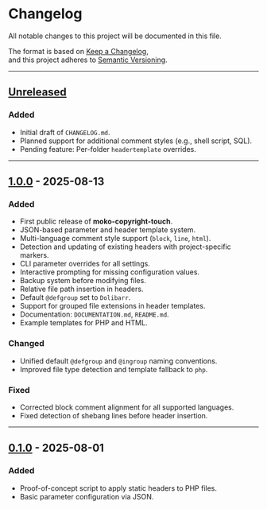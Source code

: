 # Changelog
All notable changes to this project will be documented in this file.

The format is based on [Keep a Changelog](https://keepachangelog.com/en/1.1.0/),  
and this project adheres to [Semantic Versioning](https://semver.org/spec/v2.0.0.html).

---

## [Unreleased]
### Added
- Initial draft of `CHANGELOG.md`.
- Planned support for additional comment styles (e.g., shell script, SQL).
- Pending feature: Per-folder `headertemplate` overrides.

---

## [1.0.0] - 2025-08-13
### Added
- First public release of **moko-copyright-touch**.
- JSON-based parameter and header template system.
- Multi-language comment style support (`block`, `line`, `html`).
- Detection and updating of existing headers with project-specific markers.
- CLI parameter overrides for all settings.
- Interactive prompting for missing configuration values.
- Backup system before modifying files.
- Relative file path insertion in headers.
- Default `@defgroup` set to `Dolibarr`.
- Support for grouped file extensions in header templates.
- Documentation: `DOCUMENTATION.md`, `README.md`.
- Example templates for PHP and HTML.

### Changed
- Unified default `@defgroup` and `@ingroup` naming conventions.
- Improved file type detection and template fallback to `php`.

### Fixed
- Corrected block comment alignment for all supported languages.
- Fixed detection of shebang lines before header insertion.

---

## [0.1.0] - 2025-08-01
### Added
- Proof-of-concept script to apply static headers to PHP files.
- Basic parameter configuration via JSON.

[Unreleased]: https://github.com/mokoconsulting-tech/moko-copyright-touch/compare/v1.0.0...HEAD
[1.0.0]: https://github.com/mokoconsulting-tech/moko-copyright-touch/releases/tag/v1.0.0
[0.1.0]: https://github.com/mokoconsulting-tech/moko-copyright-touch/releases/tag/v0.1.0
